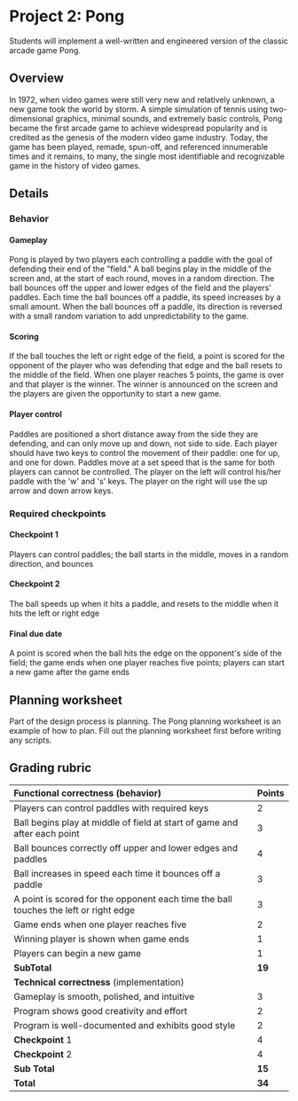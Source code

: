 # Project 2: Pong

Students will implement a well-written and engineered version of the classic arcade game Pong.

## Overview

In 1972, when video games were still very new and relatively unknown, a new game took the world by storm.  A simple simulation of tennis using two-dimensional graphics, minimal sounds, and extremely basic controls, Pong became the first arcade game to achieve widespread popularity and is credited as the genesis of the modern video game industry.  Today, the game has been played, remade, spun-off, and referenced innumerable times and it remains, to many, the single most identifiable and recognizable game in the history of video games.

## Details

### Behavior

#### Gameplay

Pong is played by two players each controlling a paddle with the goal of defending their end of the "field."  A ball begins play in the middle of the screen and, at the start of each round, moves in a random direction.  The ball bounces off the upper and lower edges of the field and the players' paddles.  Each time the ball bounces off a paddle, its speed increases by a small amount.  When the ball bounces off a paddle, its direction is reversed with a small random variation to add unpredictability to the game.

#### Scoring

If the ball touches the left or right edge of the field, a point is scored for the opponent of the player who was defending that edge and the ball resets to the middle of the field.  When one player reaches 5 points, the game is over and that player is the winner.  The winner is announced on the screen and the players are given the opportunity to start a new game.

#### Player control

Paddles are positioned a short distance away from the side they are defending, and can only move up and down, not side to side.  Each player should have two keys to control the movement of their paddle: one for up, and one for down.  Paddles move at a set speed that is the same for both players can cannot be controlled.  The player on the left will control his/her paddle with the 'w' and 's' keys.  The player on the right will use the up arrow and down arrow keys.

### Required checkpoints

#### Checkpoint 1

Players can control paddles; the ball starts in the middle, moves in a random direction, and bounces

#### Checkpoint 2

The ball speeds up when it hits a paddle, and resets to the middle when it hits the left or right edge

#### Final due date

A point is scored when the ball hits the edge on the opponent's side of the field; the game ends when one player reaches five points; players can start a new game after the game ends

## Planning worksheet

Part of the design process is planning.  The Pong planning worksheet is an example of how to plan.  Fill out the planning worksheet first before writing any scripts.

## Grading rubric

| Functional correctness (behavior)                                                    |  Points   |
| :------------------------------------------------------------------------------------ | :--------- |
| Players can control paddles with required keys                                       | 2  |
| Ball begins play at middle of field at start of game and after each point            | 3   |
| Ball bounces correctly off upper and lower edges and paddles                         | 4   |
| Ball increases in speed each time it bounces off a paddle                            | 3   |
| A point is scored for the opponent each time the ball touches the left or right edge | 3   |
| Game ends when one player reaches five                                         | 2   |
| Winning player is shown when game ends                                               | 1    |
| Players can begin a new game                                                         | 1    |
| **SubTotal**                                                                                | **19**  |
| **Technical correctness** (implementation)                                               |           |
| Gameplay is smooth, polished, and intuitive                                          | 3   |
| Program shows good creativity and effort                                             | 2   |
| Program is well-documented and exhibits good style                                   | 2   |
| **Checkpoint** 1                                                                         | 4   |
| **Checkpoint** 2                                                                         | 4   |
| **Sub Total**                                                                                | **15**  |
| **Total**                                                                          | **34**  |
